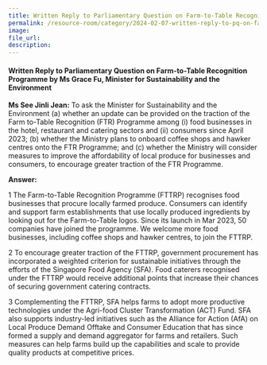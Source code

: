 ```yaml
---
title: Written Reply to Parliamentary Question on Farm-to-Table Recognition Programme by Ms Grace Fu, Minister for Sustainability and the Environment
permalink: /resource-room/category/2024-02-07-written-reply-to-pq-on-farm-to-table-recognition-programme/
image:
file_url:
description:
---
```

 
#### Written Reply to Parliamentary Question on Farm-to-Table Recognition Programme by Ms Grace Fu, Minister for Sustainability and the Environment

**Ms See Jinli Jean:** To ask the Minister for Sustainability and the  Environment (a) whether an update can be provided on the traction of the Farm to-Table Recognition (FTR) Programme among (i) food businesses in the hotel, restaurant and catering sectors and (ii) consumers since April 2023; (b) whether  the Ministry plans to onboard coffee shops and hawker centres onto the FTR  Programme; and (c) whether the Ministry will consider measures to improve the affordability of local produce for businesses and consumers, to encourage greater traction of the FTR Programme. 

**Answer:**

1 The Farm-to-Table Recognition Programme (FTTRP) recognises food businesses that procure locally farmed produce. Consumers can identify and support farm establishments that use locally produced ingredients by looking out for the Farm-to-Table logos. Since its launch in Mar 2023, 50 companies have joined the programme. We welcome more food businesses, including coffee shops and hawker centres, to join the FTTRP. 

2 To encourage greater traction of the FTTRP, government procurement has incorporated a weighted criterion for sustainable initiatives through the  efforts of the Singapore Food Agency (SFA). Food caterers recognised under the FTTRP would receive additional points that increase their chances of securing government catering contracts. 

3 Complementing the FTTRP, SFA helps farms to adopt more productive technologies under the Agri-food Cluster Transformation (ACT) Fund. SFA  also supports industry-led initiatives such as the Alliance for Action (AfA) on  Local Produce Demand Offtake and Consumer Education that has since formed a supply and demand aggregator for farms and retailers. Such measures can help farms build up the capabilities and scale to provide quality products at competitive prices.  
